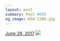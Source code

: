 ```yaml
---
layout: post
summary: Post #658
og_image: 658-1280.jpg
---
```


<p>
  <time><a href="/658">June 28, 2017</a></time>
  <a href="/658"><img src="{{ site.assets_url }}/658-640.jpg" srcset="{{ site.assets_url }}/658-320.jpg 320w, {{ site.assets_url }}/658-640.jpg 640w, {{ site.assets_url }}/658-960.jpg 960w, {{ site.assets_url }}/658-1280.jpg 1280w" sizes="(min-width: 700px) 50vw, calc(100vw - 2rem)" /></a>
</p>
